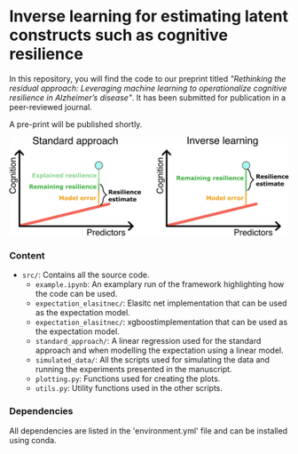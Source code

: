 # Inverse learning for estimating latent constructs such as cognitive resilience

In this repository, you will find the code to our preprint titled *"Rethinking the residual approach: Leveraging machine learning to operationalize cognitive resilience in Alzheimer’s disease"*. It has been submitted for publication in a peer-reviewed journal.

A pre-print will be published shortly.

![inverse learning versus standard residual approach](conclusion.png "Inverse learning versus standard residual approach")

### Content

- `src/`: Contains all the source code.
    - `example.ipynb`: An examplary run of the framework highlighting how the code can be used.
    - `expectation_elasitnec/`: Elasitc net implementation that can be used as the expectation model.
    - `expectation_elasitnec/`: xgboostimplementation that can be used as the expectation model.
    - `standard_approach/`: A linear regression used for the standard approach and when modelling the expectation using a linear model.
    - `simulated_data/`: All the scripts used for simulating the data and running the experiments presented in the manuscript.
    - `plotting.py`: Functions used for creating the plots.
    - `utils.py`: Utility functions used in the other scripts.

### Dependencies
All dependencies are listed in the 'environment.yml' file and can be installed using conda.
